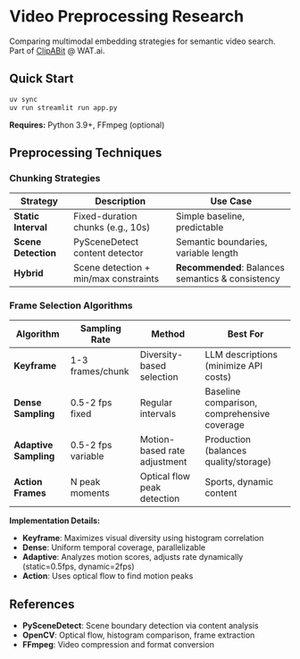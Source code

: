 # Video Preprocessing Research

Comparing multimodal embedding strategies for semantic video search. Part of [ClipABit](https://github.com/ClipABit) @ WAT.ai.

## Quick Start

```bash
uv sync
uv run streamlit run app.py
```

**Requires:** Python 3.9+, FFmpeg (optional)

##  Preprocessing Techniques

### Chunking Strategies

| Strategy | Description | Use Case |
|----------|-------------|----------|
| **Static Interval** | Fixed-duration chunks (e.g., 10s) | Simple baseline, predictable |
| **Scene Detection** | PySceneDetect content detector | Semantic boundaries, variable length |
| **Hybrid** | Scene detection + min/max constraints | **Recommended**: Balances semantics & consistency |

### Frame Selection Algorithms

| Algorithm | Sampling Rate | Method | Best For |
|-----------|---------------|--------|----------|
| **Keyframe** | 1-3 frames/chunk | Diversity-based selection | LLM descriptions (minimize API costs) |
| **Dense Sampling** | 0.5-2 fps fixed | Regular intervals | Baseline comparison, comprehensive coverage |
| **Adaptive Sampling** | 0.5-2 fps variable | Motion-based rate adjustment | Production (balances quality/storage) |
| **Action Frames** | N peak moments | Optical flow peak detection | Sports, dynamic content |

**Implementation Details:**
- **Keyframe**: Maximizes visual diversity using histogram correlation
- **Dense**: Uniform temporal coverage, parallelizable
- **Adaptive**: Analyzes motion scores, adjusts rate dynamically (static=0.5fps, dynamic=2fps)
- **Action**: Uses optical flow to find motion peaks

## References

- **PySceneDetect**: Scene boundary detection via content analysis
- **OpenCV**: Optical flow, histogram comparison, frame extraction
- **FFmpeg**: Video compression and format conversion

